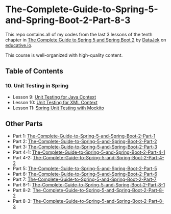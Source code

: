 # The-Complete-Guide-to-Spring-5-and-Spring-Boot-2-Part-8-3

This repo contains all of my codes from the last 3 lessons of the tenth chapter in [The Complete Guide to Spring 5 and Spring Boot 2](https://www.educative.io/courses/guide-spring-5-spring-boot-2) by [DataJek](https://www.educative.io/profile/view/5352985413550080) on [educative.io](https://www.educative.io/).

This course is well-organized with high-quality content.

## Table of Contents

### 10. Unit Testing in Spring

- Lesson 9: [Unit Testing for Java Context](https://github.com/ginny100/The-Complete-Guide-to-Spring-5-and-Spring-Boot-2-Part-8-3/blob/master/lesson9.md)
- Lesson 10: [Unit Testing for XML Context](https://github.com/ginny100/The-Complete-Guide-to-Spring-5-and-Spring-Boot-2-Part-8-3/blob/master/lesson10.md)
- Lesson 11: [Spring Unit Testing with Mockito](https://github.com/ginny100/The-Complete-Guide-to-Spring-5-and-Spring-Boot-2-Part-8-3/blob/master/lesson11.md)

## Other Parts

- Part 1: [The-Complete-Guide-to-Spring-5-and-Spring-Boot-2-Part-1](https://github.com/ginny100/The-Complete-Guide-to-Spring-5-and-Spring-Boot-2-Part-1)
- Part 2: [The-Complete-Guide-to-Spring-5-and-Spring-Boot-2-Part-2](https://github.com/ginny100/The-Complete-Guide-to-Spring-5-and-Spring-Boot-2-Part-2)
- Part 3: [The-Complete-Guide-to-Spring-5-and-Spring-Boot-2-Part-3](https://github.com/ginny100/The-Complete-Guide-to-Spring-5-and-Spring-Boot-2-Part-3)
- Part 4-1: [The-Complete-Guide-to-Spring-5-and-Spring-Boot-2-Part-4-1](https://github.com/ginny100/The-Complete-Guide-to-Spring-5-and-Spring-Boot-2-Part-4-1)
- Part 4-2: [The-Complete-Guide-to-Spring-5-and-Spring-Boot-2-Part-4-2](https://github.com/ginny100/The-Complete-Guide-to-Spring-5-and-Spring-Boot-2-Part-4-2)
- Part 5: [The-Complete-Guide-to-Spring-5-and-Spring-Boot-2-Part-5](https://github.com/ginny100/The-Complete-Guide-to-Spring-5-and-Spring-Boot-2-Part-5)
- Part 6: [The-Complete-Guide-to-Spring-5-and-Spring-Boot-2-Part-6](https://github.com/ginny100/The-Complete-Guide-to-Spring-5-and-Spring-Boot-2-Part-6)
- Part 7: [The-Complete-Guide-to-Spring-5-and-Spring-Boot-2-Part-7](https://github.com/ginny100/The-Complete-Guide-to-Spring-5-and-Spring-Boot-2-Part-7)
- Part 8-1: [The-Complete-Guide-to-Spring-5-and-Spring-Boot-2-Part-8-1](https://github.com/ginny100/The-Complete-Guide-to-Spring-5-and-Spring-Boot-2-Part-8-1)
- Part 8-2: [The-Complete-Guide-to-Spring-5-and-Spring-Boot-2-Part-8-2](https://github.com/ginny100/The-Complete-Guide-to-Spring-5-and-Spring-Boot-2-Part-8-2)
- Part 8-3: [The-Complete-Guide-to-Spring-5-and-Spring-Boot-2-Part-8-3](https://github.com/ginny100/The-Complete-Guide-to-Spring-5-and-Spring-Boot-2-Part-8-3)